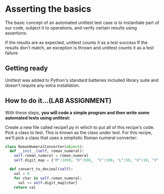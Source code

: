 # Asserting the basics
The basic concept of an automated unittest test case is to instantiate part of our code, subject it to operations, and verify certain results using assertions.

If the results are as expected, unittest counts it as a test success
If the results don't match, an exception is thrown and unittest counts it as a test failure
## Getting ready
Unittest was added to Python's standard batteries included library suite and doesn't require any extra installation.

## How to do it...(LAB ASSIGNMENT)
With these steps, **you will code a simple program and then write some automated tests using unittest:**

Create a new file called recipe1.py in which to put all of this recipe's code. Pick a class to test. This is known as the class under test. For this recipe, we'll pick a class that uses a simplistic Roman numeral converter:

```python
class RomanNumeralConverter(object):
  def __init__(self, roman_numeral):
    self.roman_numeral = roman_numeral
    self.digit_map = {"M":1000, "D":500,  "C":100, "L":50, "X":10, "V":5, "I":1}

  def convert_to_decimal(self):
    val = 0
    for char in self.roman_numeral:
      val += self.digit_map[char]
    return val
```

